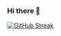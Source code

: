 ### Hi there 👋

[![GitHub Streak](https://github-readme-streak-stats.herokuapp.com?user=honjes&theme=tokyonight&hide_border=true)](https://git.io/streak-stats)

<!--
**honjes/honjes** is a ✨ _special_ ✨ repository because its `README.md` (this file) appears on your GitHub profile.

Here are some ideas to get you started:

- 🔭 I’m currently working on ...
- 🌱 I’m currently learning ...
- 👯 I’m looking to collaborate on ...
- 🤔 I’m looking for help with ...
- 💬 Ask me about ...
- 📫 How to reach me: ...
- 😄 Pronouns: ...
- ⚡ Fun fact: ...
-->
